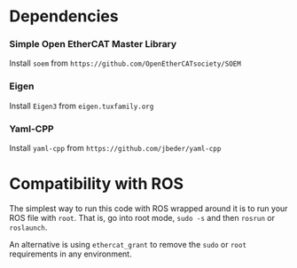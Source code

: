 # Dependencies

### Simple Open EtherCAT Master Library

Install ```soem``` from ```https://github.com/OpenEtherCATsociety/SOEM```

### Eigen

Install ```Eigen3``` from ```eigen.tuxfamily.org```

### Yaml-CPP

Install ```yaml-cpp``` from ```https://github.com/jbeder/yaml-cpp```

# Compatibility with ROS
The simplest way to run this code with ROS wrapped around it is to run your ROS file with ```root```. That is, go into root mode, ```sudo -s``` and then ```rosrun``` or ```roslaunch```. 

An alternative is using ```ethercat_grant``` to remove the ```sudo``` or ```root``` requirements in any environment.